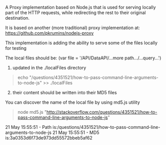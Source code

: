 A Proxy implementation based on Node.js that is used for serving locally part of the HTTP requests, while redirecting the rest to their original destination.

It is based on another (more traditional) proxy implementation at: https://github.com/pkrumins/nodejs-proxy


This implementation is adding the ability to serve some of the files locally for testing

The local files should be:  (var file = '/API/DataAPI/...more path.../...query...')

1. updated in the ./localFiles directory 

> echo "/questions/4351521/how-to-pass-command-line-arguments-to-node-js" >> ./localFiles

2. their content should be written into their MD5 files 

You can discover the name of the local file by using md5.js utility

> node md5.js "http://stackoverflow.com/questions/4351521/how-to-pass-command-line-arguments-to-node-js"

21 May 15:55:51 - Path is:/questions/4351521/how-to-pass-command-line-arguments-to-node-js
21 May 15:55:51 - MD5 is:3a0353d6f73de973dd55572bbeb5af62

